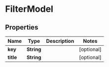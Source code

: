 # FilterModel

## Properties
Name | Type | Description | Notes
------------ | ------------- | ------------- | -------------
**key** | **String** |  |  [optional]
**title** | **String** |  |  [optional]
